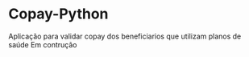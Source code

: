 # Copay-Python
Aplicação para validar copay dos beneficiarios que utilizam planos de saúde
Em contrução
